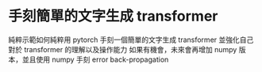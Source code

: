 # 手刻簡單的文字生成 transformer
純粹示範如何純粹用 pytorch 手刻一個簡單的文字生成 transformer
並強化自己對於 transformer 的理解以及操作能力
如果有機會，未來會再增加 numpy 版本，並且使用 numpy 手刻 error back-propagation
